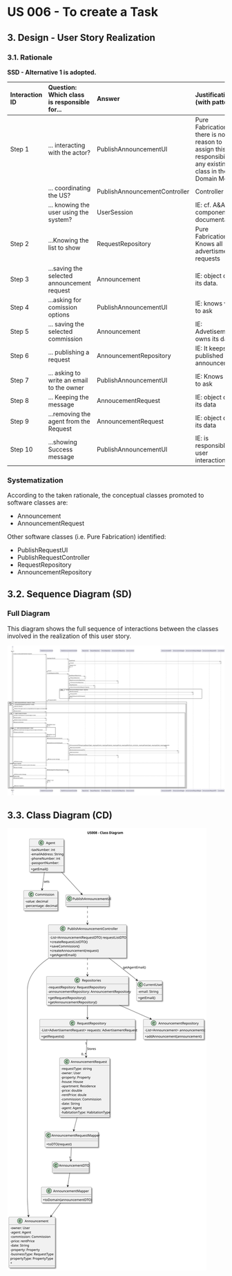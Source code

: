 # US 006 - To create a Task 

## 3. Design - User Story Realization 

### 3.1. Rationale

**SSD - Alternative 1 is adopted.**

| Interaction ID | Question: Which class is responsible for...  | Answer                                       | Justification (with patterns)                                                                                 |
|:---------------|:---------------------------------------------|:---------------------------------------------|:--------------------------------------------------------------------------------------------------------------|
| Step 1  		     | 	... interacting with the actor?             | PublishAnnouncementUI                        | Pure Fabrication: there is no reason to assign this responsibility to any existing class in the Domain Model. |
| 			  		        | 	... coordinating the US?                    | PublishAnnouncementController                | Controller                                                                                                    |
| 			  		        | ... knowing the user using the system?       | UserSession                                  | IE: cf. A&A component documentation.                                                                          |
| Step 2  		     | 		...Knowing the list to show				            | RequestRepository                            | Pure Fabrication : Knows all advertisment requests                                                            |
| Step 3  		     | 	...saving the selected announcement request | Announcement                                 | IE: object owns its data.                                                                                     |
| Step 4  		     | 	...asking for comission options             | PublishAnnouncementUI                        | IE: knows what to ask                                                                                         |
| Step 5  		     | 	... saving the selected commission          | Announcement                                 | IE: Advetisement owns its data                                                                                |
| Step 6  		     | 	... publishing a request						              | AnnouncementRepository                       | IE: It keeps all published announcements                                                                      |              
| Step 7  		     | 	... asking to write an email to the owner   | PublishAnnouncementUI                        | IE: Knows what to ask                                                                                         | 
| Step 8         | ... Keeping the message                      | AnnoucementRequest                           | IE: object owns its data                                                                                      |
| Step 9	        | 	...removing the agent from the Request      | AnnouncementRequest                          | IE: object owns its data                                                                                      | 
| Step 10        | ...showing Success message                   | PublishAnnouncementUI                        |     IE: is responsible for user interactions                                                                                                          |

### Systematization ##

According to the taken rationale, the conceptual classes promoted to software classes are: 

 * Announcement
 * AnnouncementRequest

Other software classes (i.e. Pure Fabrication) identified: 

 * PublishRequestUI
 * PublishRequestController
 * RequestRepository
 * AnnouncementRepository


## 3.2. Sequence Diagram (SD)

### Full Diagram

This diagram shows the full sequence of interactions between the classes involved in the realization of this user story.

![us008-sequence-diagram.svg](svg%2Fus008-sequence-diagram.svg)



## 3.3. Class Diagram (CD)

![us008-class-diagram.svg](svg%2Fus008-class-diagram.svg)